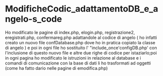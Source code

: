 # ModificheCodic_adattamentoDB_e_angelo-s_code
Ho modificato le pagine di index.php, elogin.php, registrazione2, eregistrati.php, confermareg.php adattandole al codice di angelo ( ho infatti creato un nuovo file confDatabase.php dove ho in pratica copiato la classe di angelo ) e poi in ogni file ho sostituito l' "include_once'configDB.php'  con l'inclusione di questo nuovo file e altre due righe di codice per istaziarlo;poi in ogni pagina ho modificato le istruzioni in relazione al database e i comandi di comunicazione con la base di dati li ho trasformati ad oggetti (come ha fatto dario nelle pagine di emodifica.php)
